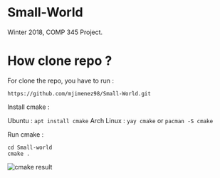 # Small-World
Winter 2018, COMP 345 Project.
# How clone repo ?

For clone the repo, you have to run : 

```https://github.com/mjimenez98/Small-World.git```

Install cmake : 

Ubuntu : `apt install cmake`
Arch Linux : `yay cmake` or `pacman -S cmake`

Run cmake : 
```
cd Small-world
cmake . 
```

![cmake result](https://github.com/Knackie/Small-World/blob/master/cmake.PNG)

